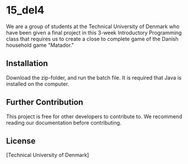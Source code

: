 # 15_del4
We are a group of students at the Technical University of Denmark who have been given a final project in this 3-week Introductory Programming class that requires us to create a close to complete game of the Danish household game "Matador." 

## Installation
Download the zip-folder, and run the batch file.
It is required that Java is installed on the computer. 

## Further Contribution
This project is free for other developers to contribute to. 
We recommend reading our documentation before contributing. 

## License
[Technical University of Denmark]
